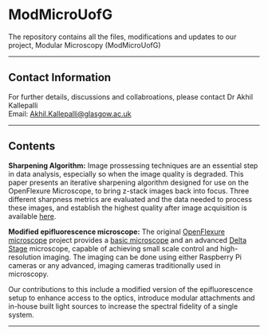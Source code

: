 # ModMicroUofG
The repository contains all the files, modifications and updates to our project, Modular Microscopy (ModMicroUofG)

---

## **Contact Information**

For further details, discussions and collabroations, please contact Dr Akhil Kallepalli\
Email: Akhil.Kallepalli@glasgow.ac.uk

---

## **Contents**

**Sharpening Algorithm:** Image prossessing techniques are an essential step in data analysis, especially so when the image quality is degraded. This paper presents an iterative sharpening algorithm designed for use on the OpenFlexure Microscope, to bring z-stack images back into focus. Three different sharpness metrics are evaluated and the data needed to process these images, and establish the highest quality after image acquisition is available [here](https://github.com/AkhilKallepalli/ModMicroUofG/tree/main/Sharpening%20algorithm). 

**Modified epifluorescence microscope:** The original [OpenFlexure microscope](https://openflexure.org/) project provides a [basic microscope](https://openflexure.org/projects/microscope/) and an advanced [Delta Stage](https://openflexure.org/projects/deltastage/) microscope, capable of achieving small scale control and high-resolution imaging. The imaging can be done using either Raspberry Pi cameras or any advanced, imaging cameras traditionally used in microscopy. 

Our contributions to this include a modified version of the epifluorescence setup to enhance access to the optics, introduce modular attachments and in-house built light sources to increase the spectral fidelity of a single system. 

---
